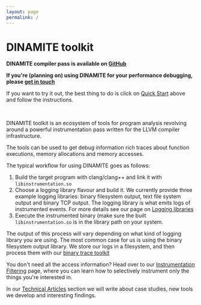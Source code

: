 ```yaml
---
layout: page
permalink: /
---
```

# DINAMITE toolkit

**DINAMITE compiler pass is available on [GitHub](https://github.com/dinamite-toolkit/dinamite)**

**If you're (planning on) using DINAMITE for your performance debugging, please [get in touch](/contact/)**

If you want to try it out, the best thing to do is click on [Quick Start](/quickstart/) above and
follow the instructions.

<br>

DINAMITE toolkit is an ecosystem of tools for program analysis revolving 
around a powerful instrumentation pass written for the LLVM compiler 
infrastructure.

The tools can be used to get debug information rich traces about function executions,
memory allocations and memory accesses.

The typical workflow for using DINAMITE goes as follows:

1. Build the target program with clang/clang++ and link it with `libinstrumentation.so`
2. Choose a logging library flavour and build it.
    We currently provide three example logging libraries: binary filesystem output,
    text file system output and binary TCP output.
    The logging library is what emits logs of instrumented events. For more details
    see our page on [Logging libraries](user-guide/#logging-libraries)
3. Execute the instrumented binary (make sure the built `libinstrumentation.so` is
in the library path on your system.

The output of this process will vary depending on what kind of logging library you
are using. The most common case for us is using the binary filesystem output library.
We store our logs in a filesystem, and then process them with our [binary trace toolkit](https://github.com/dinamite-toolkit/dinamite-binary-trace-parser)

You don't need all the access information? Head over to our [Instrumentation Filtering](user-guide/#instrumentation-filtering)
page, where you can learn how to selectively instrument only the things you're interested in.

In our [Technical Articles](/tech-articles/) section we will write about case studies, new tools we develop and interesting
findings.

